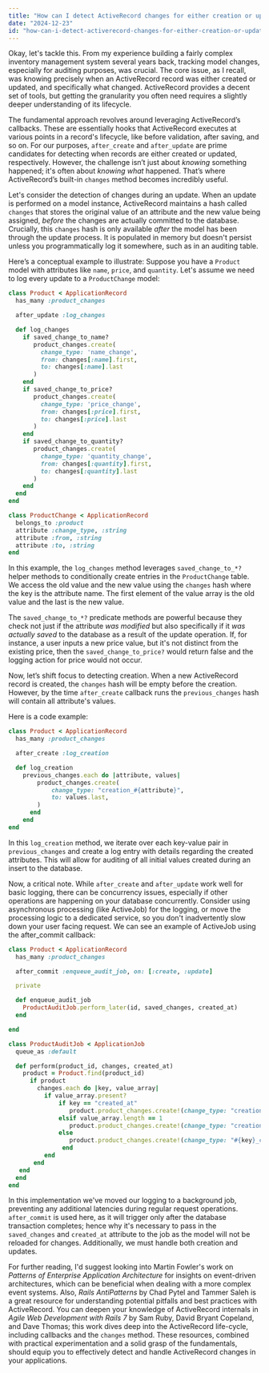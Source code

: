 ```yaml
---
title: "How can I detect ActiveRecord changes for either creation or updates?"
date: "2024-12-23"
id: "how-can-i-detect-activerecord-changes-for-either-creation-or-updates"
---
```


Okay, let's tackle this. From my experience building a fairly complex inventory management system several years back, tracking model changes, especially for auditing purposes, was crucial. The core issue, as I recall, was knowing precisely when an ActiveRecord record was either created or updated, and specifically what changed. ActiveRecord provides a decent set of tools, but getting the granularity you often need requires a slightly deeper understanding of its lifecycle.

The fundamental approach revolves around leveraging ActiveRecord’s callbacks. These are essentially hooks that ActiveRecord executes at various points in a record's lifecycle, like before validation, after saving, and so on. For our purposes, `after_create` and `after_update` are prime candidates for detecting when records are either created or updated, respectively. However, the challenge isn’t just about *knowing* something happened; it's often about *knowing what* happened. That’s where ActiveRecord’s built-in `changes` method becomes incredibly useful.

Let's consider the detection of changes during an update. When an update is performed on a model instance, ActiveRecord maintains a hash called `changes` that stores the original value of an attribute and the new value being assigned, *before* the changes are actually committed to the database. Crucially, this `changes` hash is only available *after* the model has been through the update process. It is populated in memory but doesn't persist unless you programmatically log it somewhere, such as in an auditing table.

Here’s a conceptual example to illustrate: Suppose you have a `Product` model with attributes like `name`, `price`, and `quantity`. Let's assume we need to log every update to a `ProductChange` model:

```ruby
class Product < ApplicationRecord
  has_many :product_changes

  after_update :log_changes

  def log_changes
    if saved_change_to_name?
       product_changes.create(
         change_type: 'name_change',
         from: changes[:name].first,
         to: changes[:name].last
       )
    end
    if saved_change_to_price?
       product_changes.create(
         change_type: 'price_change',
         from: changes[:price].first,
         to: changes[:price].last
       )
    end
    if saved_change_to_quantity?
       product_changes.create(
         change_type: 'quantity_change',
         from: changes[:quantity].first,
         to: changes[:quantity].last
       )
    end
  end
end

class ProductChange < ApplicationRecord
  belongs_to :product
  attribute :change_type, :string
  attribute :from, :string
  attribute :to, :string
end
```
In this example, the `log_changes` method leverages `saved_change_to_*?` helper methods to conditionally create entries in the `ProductChange` table. We access the old value and the new value using the `changes` hash where the key is the attribute name. The first element of the value array is the old value and the last is the new value.

The `saved_change_to_*?` predicate methods are powerful because they check not just if the attribute *was modified* but also specifically if it *was actually saved* to the database as a result of the update operation. If, for instance, a user inputs a new price value, but it's not distinct from the existing price, then the `saved_change_to_price?` would return false and the logging action for price would not occur.

Now, let’s shift focus to detecting creation. When a new ActiveRecord record is created, the `changes` hash will be empty before the creation. However, by the time `after_create` callback runs the `previous_changes` hash will contain all attribute's values.

Here is a code example:
```ruby
class Product < ApplicationRecord
  has_many :product_changes

  after_create :log_creation

  def log_creation
    previous_changes.each do |attribute, values|
        product_changes.create(
            change_type: "creation_#{attribute}",
            to: values.last,
        )
      end
    end
end
```
In this `log_creation` method, we iterate over each key-value pair in `previous_changes` and create a log entry with details regarding the created attributes. This will allow for auditing of all initial values created during an insert to the database.

Now, a critical note. While `after_create` and `after_update` work well for basic logging, there can be concurrency issues, especially if other operations are happening on your database concurrently. Consider using asynchronous processing (like ActiveJob) for the logging, or move the processing logic to a dedicated service, so you don't inadvertently slow down your user facing request. We can see an example of ActiveJob using the after_commit callback:

```ruby
class Product < ApplicationRecord
  has_many :product_changes

  after_commit :enqueue_audit_job, on: [:create, :update]

  private

  def enqueue_audit_job
    ProductAuditJob.perform_later(id, saved_changes, created_at)
  end

end

class ProductAuditJob < ApplicationJob
  queue_as :default

  def perform(product_id, changes, created_at)
    product = Product.find(product_id)
      if product
        changes.each do |key, value_array|
          if value_array.present?
              if key == "created_at"
                 product.product_changes.create!(change_type: "creation_time", to: created_at)
              elsif value_array.length == 1
                 product.product_changes.create!(change_type: "creation_#{key}", to: value_array.last)
              else
                 product.product_changes.create!(change_type: "#{key}_change", from: value_array.first, to: value_array.last)
               end
          end
       end
   end
  end
end
```
In this implementation we've moved our logging to a background job, preventing any additional latencies during regular request operations. `after_commit` is used here, as it will trigger only after the database transaction completes; hence why it's necessary to pass in the `saved_changes` and `created_at` attribute to the job as the model will not be reloaded for changes. Additionally, we must handle both creation and updates.

For further reading, I'd suggest looking into Martin Fowler's work on *Patterns of Enterprise Application Architecture* for insights on event-driven architectures, which can be beneficial when dealing with a more complex event systems. Also, *Rails AntiPatterns* by Chad Pytel and Tammer Saleh is a great resource for understanding potential pitfalls and best practices with ActiveRecord. You can deepen your knowledge of ActiveRecord internals in *Agile Web Development with Rails 7* by Sam Ruby, David Bryant Copeland, and Dave Thomas; this work dives deep into the ActiveRecord life-cycle, including callbacks and the `changes` method. These resources, combined with practical experimentation and a solid grasp of the fundamentals, should equip you to effectively detect and handle ActiveRecord changes in your applications.
